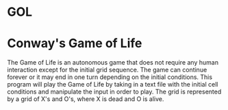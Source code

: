 # GOL
Conway's Game of Life
=====================

The Game of Life is an autonomous game that does not require any human interaction except for the initial grid sequence. The game can continue forever or it may end in one turn depending on the initial conditions. This program will play the Game of Life by taking in a text file with the initial cell conditions and manipulate the input in order to play. The grid is represented by a grid of X's and O's, where X is dead and O is alive.
